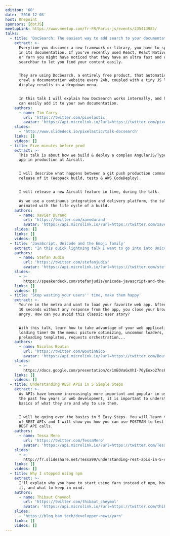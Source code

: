 ```yaml
---
edition: '60'
date: '2016-12-03'
host: Onepoint
sponsors: [dotJS]
meetupLink: https://www.meetup.com/fr-FR/Paris-js/events/235413985/
talks:
  - title: 'DocSearch: The easiest way to add search to your documentation'
    extract: >-
      Everytime you discover a new framework or library, you have to spend time
      in its documentation. If you've recently used React, React Native, Eslint
      or Yarn you might have noticed that they have an ultra fast and relevant
      searchbar to let you find your content easily.


      They are using DocSearch, a entirely free product, that automatically
      crawl a documentation website every 24h, coupled with a tiny JS library to
      display results in a dropdown menu.


      In this talk I will explain how DocSearch works internally, and how you
      can easily add it to your own documentation.
    authors:
      - name: Tim Carry
        url: 'https://twitter.com/pixelastic'
        avatar: 'https://api.microlink.io/?url=https://twitter.com/pixelastic&amps;embed=image.url'
    slides:
      - 'http://www.slidedeck.io/pixelastic/talk-docsearch'
    links: []
    videos: []
  - title: Five minutes before prod
    extract: >-
      This talk is about how we build & deploy a complex AngularJS/TypeScript
      app in production at Aircall.


      I will describe what happens between a git push production command and the
      release of it (Webpack build, tests & AWS CodeDeploy).


      I will release a new Aircall feature in live, during the talk.

      As we use a continuous integration and delivery platform, the talk will be
      animated with the life cycle of a build.
    authors:
      - name: Xavier Durand
        url: 'https://twitter.com/xavedurand'
        avatar: 'https://api.microlink.io/?url=https://twitter.com/xavedurand&amps;embed=image.url'
    slides: []
    links: []
    videos: []
  - title: 'JavaScript, Unicode and the Emoji family'
    extract: "In this quick lightning talk I want to go into into Unicode and have a look at Emojis specifically. How does JavaScript treat Unicode and why do the following examples work?\n\nWhy does this work?\n[...'\U0001F468‍\U0001F469‍\U0001F466'] // [\"\U0001F468\", \"‍\", \"\U0001F469\", \"‍\", \"\U0001F466\"]\n\nAnd what's the deal with this?\n'\U0001F468‍\U0001F469‍\U0001F466'.length // 8\n"
    authors:
      - name: Stefan Judis
        url: 'https://twitter.com/stefanjudis'
        avatar: 'https://api.microlink.io/?url=https://twitter.com/stefanjudis&amps;embed=image.url'
    slides:
      - >-
        https://speakerdeck.com/stefanjudis/unicode-javascript-and-the-emoji-family
    links: []
    videos: []
  - title: 'Stop wasting your users'' time, make them happy'
    extract: >-
      You're in the metro and want to load your favorite web app. After waiting
      10 seconds without any response from the app, you close your browser,
      angry. How can you avoid this classic user story?


      With this talk, learn how to take advantage of your web application
      loading time! On the menu: picture optimizing, uncommon loaders,
      preloading templates, requests orchestration...
    authors:
      - name: Nicolas Boutin
        url: 'https://twitter.com/BoutinNico'
        avatar: 'https://api.microlink.io/?url=https://twitter.com/BoutinNico&amps;embed=image.url'
    slides:
      - >-
        https://docs.google.com/presentation/d/1mEOVaGxXhI-76yEoxo27nsFwdLlSNledGHtYc4eVUUo/edit#slide=id.g19e2d9ed18_0_167
    links: []
    videos: []
  - title: Understanding REST APIs in 5 Simple Steps
    extract: >-
      As APIs have become increasingly more important and popular in usage in
      the past few years in web development, it is important to understand the
      basics of what they are and why to use them.


      I will be going over the basics in 5 Easy Steps. You will learn the basics
      of REST APIs and I will show you how you can use POSTMAN to test making
      REST API calls.
    authors:
      - name: Tessa Mero
        url: 'https://twitter.com/TessaMero'
        avatar: 'https://api.microlink.io/?url=https://twitter.com/TessaMero&amps;embed=image.url'
    slides:
      - >-
        http://fr.slideshare.net/Tessa99/understanding-rest-apis-in-5-simple-steps-69937208
    links: []
    videos: []
  - title: Why I stopped using npm
    extract: >-
      I'll explain why you have to start using Yarn instead of npm, how to do
      it, and what to keep in mind.
    authors:
      - name: Thibaut Cheymol
        url: 'https://twitter.com/thibaut_cheymol'
        avatar: 'https://api.microlink.io/?url=https://twitter.com/thibaut_cheymol&amps;embed=image.url'
    slides:
      - 'https://blog.bam.tech/developper-news/yarn'
    links: []
    videos: []
---
```

